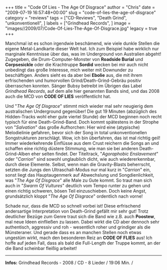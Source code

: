 +++
title = "Code Of Lies - The Age Of Disgrace"
author = "Chris"
date = "2009-07-19 16:57:48+00:00"
slug = "code-of-lies-the-age-of-disgrace"
category = "reviews"
tags = ["CD-Reviews", "Death Grind", "unkonventionell", ]
labels = ["Grindhead Records", ]
image = "images//2009/07/Code-Of-Lies-The-Age-Of-Disgrace.jpg"
legacy = true
+++

Manchmal ist es schon irgendwie beschämend, wie viele dunkle Stellen die eigene Metal-Landkarte dieser Welt hat. Ich zum Beispiel habe wirklich nur marginale Kenntnisse über das, was im Underground von Australien abgeht! Zugegeben, die Drum-Computer-Monster von **Roadside Burial** und **Corpsesickle** oder die Krachtruppe **Sordid** wecken bei mir auch nicht unbedingt das große Interesse, mich weiter mit Downunder zu beschäftigen. Anders sieht es da aber bei **Ebolie** aus, die mit ihrem erfrischenden und humorvollen Grind/Death-Grind-Gebräu positiv überraschen konnten. Sänger Bubsy betreibt im Übrigen das Label _Grindhead Records_, auf dem alle hier genannten Bands sind, und das 2008 auch die MCD von **CODE OF LIES** veröffentlicht hat.

Und "_The Age Of Disgrace_" stimmt mich wieder mal sehr neugierig dem australischen Underground gegenüber! Die gut 19 Minuten (abzüglich des Hidden-Tracks wohl eher gute viertel Stunde) der MCD beginnen noch recht typisch für eine Death-Grind-Band. Doch kommt spätestens in der Strophe von "_Salvation_" das große Aufhorchen: Hier wird eine (atypische) Melodielinie gefahren, bevor sich der Song in total unkonventionellen Songstrukturen zerschlägt. Wow, ich bin überfahren, das ist mal richtig geil!
Immer wiederkehrende Einflüsse aus dem Crust reichern die Songs an und schaffen eine richtig düstere Stimmung, wie man sie bei anderen Death-Grind-Alben eher selten findet. Der Titeltrack, "_Agoraphobic Enslavement_" oder "_Carrion_" sind sowohl unglaublich dicht, wie auch wiedererkennbar, durch diese Elemente. Selbst, wenn man die Gravity-Blasts beherrscht, setzten die Jungs den Ultraschall-Modus nur mal kurz in "_Carrion_" ein, sonst liegt das Hauptaugenmerk auf Abwechslung und Songdienlichkeit, was "_The Age Of Disgrace_" alle Male zu Gute kommt. So traut man sich auch in "_Swarm Of Vultures_" deutlich vom Tempo runter zu gehen und einen richtig schweren, bösen Teil einzuschieben. Doch keine Angst, grundsätzlich kloppt "_The Age Of Disgrace_" ordentlich nach vorne!

Schade nur, dass die MCD so schnell vorbei ist! Diese erfrischend andersartige Interpretation von Death-Grind gefällt mir sehr gut! Trotz deutlicher Bezüge zum Genre traut sich die Band wie z.B. auch **Poostew**, mal neue Ideen einfließen zu lassen. Dabei wirkt die CD aber dennoch sehr authentisch, aggressiv und roh - wesentlich roher und grindiger als die Münsteraner. Und gerade dass es an manchen Stellen noch etwas ungestüm wirkt, mach den besonderen Reiz an **CODE OF FLIES** aus! Ich hoffe auf jeden Fall, dass als bald die Full-Length der Truppe kommt, an der die Band scheinbar fleißig arbeitet!





---
**Infos:**
Grindhead Records - 2008 / 
CD - 8 Lieder / 19:06 Min. / 
